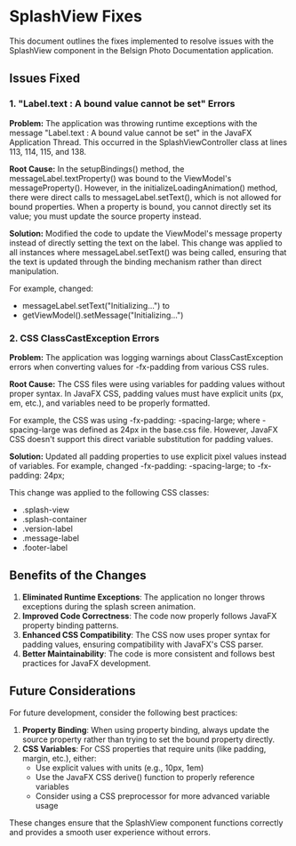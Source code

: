 # SplashView Fixes

This document outlines the fixes implemented to resolve issues with the SplashView component in the Belsign Photo Documentation application.

## Issues Fixed

### 1. "Label.text : A bound value cannot be set" Errors

**Problem:**
The application was throwing runtime exceptions with the message "Label.text : A bound value cannot be set" in the JavaFX Application Thread. This occurred in the SplashViewController class at lines 113, 114, 115, and 138.

**Root Cause:**
In the setupBindings() method, the messageLabel.textProperty() was bound to the ViewModel's messageProperty(). However, in the initializeLoadingAnimation() method, there were direct calls to messageLabel.setText(), which is not allowed for bound properties. When a property is bound, you cannot directly set its value; you must update the source property instead.

**Solution:**
Modified the code to update the ViewModel's message property instead of directly setting the text on the label. This change was applied to all instances where messageLabel.setText() was being called, ensuring that the text is updated through the binding mechanism rather than direct manipulation.

For example, changed:
- messageLabel.setText("Initializing...") 
to 
- getViewModel().setMessage("Initializing...")

### 2. CSS ClassCastException Errors

**Problem:**
The application was logging warnings about ClassCastException errors when converting values for -fx-padding from various CSS rules.

**Root Cause:**
The CSS files were using variables for padding values without proper syntax. In JavaFX CSS, padding values must have explicit units (px, em, etc.), and variables need to be properly formatted.

For example, the CSS was using -fx-padding: -spacing-large; where -spacing-large was defined as 24px in the base.css file. However, JavaFX CSS doesn't support this direct variable substitution for padding values.

**Solution:**
Updated all padding properties to use explicit pixel values instead of variables. For example, changed -fx-padding: -spacing-large; to -fx-padding: 24px;

This change was applied to the following CSS classes:
- .splash-view
- .splash-container
- .version-label
- .message-label
- .footer-label

## Benefits of the Changes

1. **Eliminated Runtime Exceptions**: The application no longer throws exceptions during the splash screen animation.
2. **Improved Code Correctness**: The code now properly follows JavaFX property binding patterns.
3. **Enhanced CSS Compatibility**: The CSS now uses proper syntax for padding values, ensuring compatibility with JavaFX's CSS parser.
4. **Better Maintainability**: The code is more consistent and follows best practices for JavaFX development.

## Future Considerations

For future development, consider the following best practices:

1. **Property Binding**: When using property binding, always update the source property rather than trying to set the bound property directly.
2. **CSS Variables**: For CSS properties that require units (like padding, margin, etc.), either:
   - Use explicit values with units (e.g., 10px, 1em)
   - Use the JavaFX CSS derive() function to properly reference variables
   - Consider using a CSS preprocessor for more advanced variable usage

These changes ensure that the SplashView component functions correctly and provides a smooth user experience without errors.
